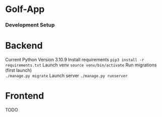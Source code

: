 # Golf-App

### Development Setup 
# Backend 
Current Python Version 3.10.9
Install requirements 
`pip3 install -r requirements.txt` 
Launch venv 
`source venv/bin/activate`
Run migrations (first launch)  
`./manage.py migrate` 
Launch server 
`./manage.py runserver` 

# Frontend
TODO
